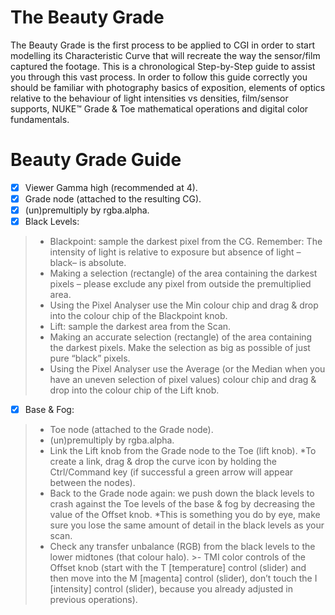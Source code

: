 # The Beauty Grade

The Beauty Grade is the first process to be applied to CGI in order to start modelling its Characteristic Curve that
will recreate the way the sensor/film captured the footage. This is a chronological Step-by-Step guide to assist you
through this vast process. In order to follow this guide correctly you should be familiar with photography basics of
exposition, elements of optics relative to the behaviour of light intensities vs densities, film/sensor supports, NUKE™
Grade & Toe mathematical operations and digital color fundamentals.

# Beauty Grade Guide

- [x] Viewer Gamma high (recommended at 4).
- [x] Grade node (attached to the resulting CG).
- [x] (un)premultiply by rgba.alpha.
- [x] Black Levels:
>- Blackpoint: sample the darkest pixel from the CG.
   Remember: The intensity of light is relative to exposure but absence of light –black– is absolute.
>- Making a selection (rectangle) of the area containing the darkest pixels – please exclude any pixel from
    outside the premultiplied area.
>- Using the Pixel Analyser use the Min colour chip and drag & drop into the colour chip of the Blackpoint knob.
>- Lift: sample the darkest area from the Scan.
>- Making an accurate selection (rectangle) of the area containing the darkest pixels. Make the selection as big
    as possible of just pure “black” pixels.
>- Using the Pixel Analyser use the Average (or the Median when you have an uneven selection of pixel values)
    colour chip and drag & drop into the colour chip of the Lift knob.
- [x] Base & Fog:
>- Toe node (attached to the Grade node).
>- (un)premultiply by rgba.alpha.
>- Link the Lift knob from the Grade node to the Toe (lift knob).
    *To create a link, drag & drop the curve icon by holding the Ctrl/Command key (if successful a green arrow will appear between the nodes).
>- Back to the Grade node again: we push down the black levels to crash against the Toe levels of the base & fog
by decreasing the value of the Offset knob.
    *This is something you do by eye, make sure you lose the same amount of detail in the black levels as your scan.
>- Check any transfer unbalance (RGB) from the black levels to the lower midtones (that colour halo).
    >- TMI color controls of the Offset knob (start with the T [temperature] control (slider) and then move into the
    M [magenta] control (slider), don’t touch the I [intensity] control (slider), because you already adjusted in
    previous operations).
